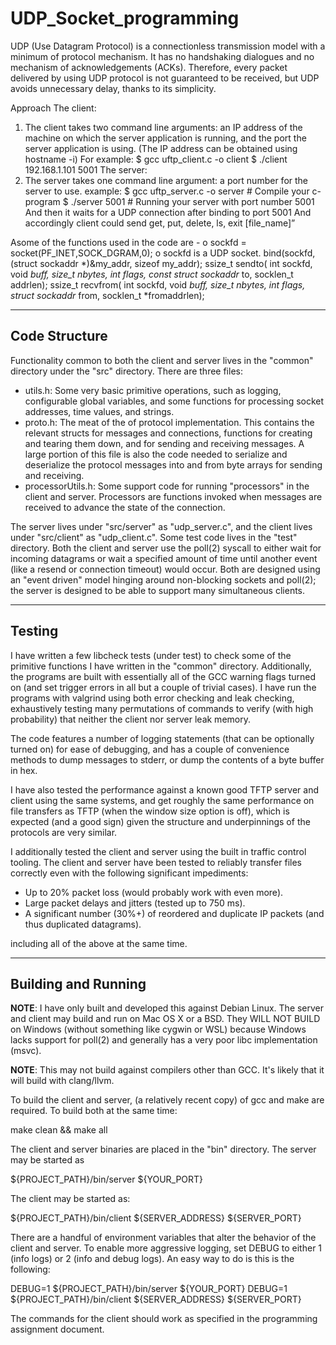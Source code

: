 # UDP_Socket_programming
UDP (Use Datagram Protocol) is a connectionless transmission model with a minimum of protocol mechanism. It has no handshaking dialogues and no mechanism of acknowledgements (ACKs). Therefore, every packet delivered by using UDP protocol is not guaranteed to be received, but UDP avoids unnecessary delay, thanks to its simplicity.

Approach 
The client:
1. The client takes two command line arguments: an IP address of the machine on which the server application is running, and the port the server application is using. (The IP address can be obtained using hostname -i) For example:
$ gcc uftp_client.c -o client
$ ./client 192.168.1.101 5001
The server:
1. The server takes one command line argument: a port number for the server to use. example:
$ gcc uftp_server.c -o server # Compile your c-program
$ ./server 5001 # Running your server with port number 5001
And then it waits for a UDP connection after binding to port 5001
And accordingly client could send get, put, delete, ls, exit [file_name]”

Asome of the functions used in the code are -
o sockfd = socket(PF_INET,SOCK_DGRAM,0); o sockfd is a UDP socket.
bind(sockfd, (struct sockaddr *)&my_addr, sizeof my_addr);
ssize_t sendto( int sockfd, void *buff, size_t nbytes, int flags, const struct sockaddr* to, socklen_t addrlen);
ssize_t recvfrom( int sockfd, void *buff, size_t nbytes, int flags, struct sockaddr* from, socklen_t *fromaddrlen);
 


--------------
Code Structure
--------------

Functionality common to both the client and server lives in the "common" directory under the "src" directory. There are
three files:

* utils.h: Some very basic primitive operations, such as logging, configurable global variables, and some functions for
           processing socket addresses, time values, and strings.
* proto.h: The meat of the of protocol implementation. This contains the relevant structs for messages and connections,
           functions for creating and tearing them down, and for sending and receiving messages. A large portion of
           this file is also the code needed to serialize and deserialize the protocol messages into and from byte
           arrays for sending and receiving.
* processorUtils.h: Some support code for running "processors" in the client and server. Processors are functions
                    invoked when messages are received to advance the state of the connection.

The server lives under "src/server" as "udp_server.c", and the client lives under "src/client" as "udp_client.c". Some
test code lives in the "test" directory. Both the client and server use the poll(2) syscall to either wait for
incoming datagrams or wait a specified amount of time until another event (like a resend or connection timeout) would
occur. Both are designed using an "event driven" model hinging around non-blocking sockets and poll(2); the server
is designed to be able to support many simultaneous clients.

-----------------------
Testing
------------------------

I have written a few libcheck tests (under test) to check some of the primitive functions I have written in the
"common" directory. Additionally, the programs are built with essentially all of the GCC warning flags turned on
(and set trigger errors in all but a couple of trivial cases). I have run the programs with valgrind using both
error checking and leak checking, exhaustively testing many permutations of commands to verify (with high probability)
that neither the client nor server leak memory.

The code features a number of logging statements (that can be optionally turned on) for ease of debugging, and has a
couple of convenience methods to dump messages to stderr, or dump the contents of a byte buffer in hex.

I have also tested the performance against a known good TFTP server and client using the same systems, and get roughly
the same performance on file transfers as TFTP (when the window size option is off), which is expected (and a good
sign) given the structure and underpinnings of the protocols are very similar.

I additionally tested the client and server using the built in traffic control tooling. The client and server have been
tested to reliably transfer files correctly even with the following significant impediments:

* Up to 20% packet loss (would probably work with even more).
* Large packet delays and jitters (tested up to 750 ms).
* A significant number (30%+) of reordered and duplicate IP packets (and thus duplicated datagrams).

including all of the above at the same time.

-----------------------
Building and Running
-----------------------

**NOTE**: I have only built and developed this against Debian Linux. The server and client may build and run on Mac
          OS X or a BSD. They WILL NOT BUILD on Windows (without something like cygwin or WSL) because Windows lacks
          support for poll(2) and generally has a very poor libc implementation (msvc).

**NOTE**: This may not build against compilers other than GCC. It's likely that it will build with clang/llvm.

To build the client and server, (a relatively recent copy) of gcc and make are required. To build both at the same time:

   make clean && make all

The client and server binaries are placed in the "bin" directory. The server may be started as

   ${PROJECT_PATH}/bin/server ${YOUR_PORT}

The client may be started as:

   ${PROJECT_PATH}/bin/client ${SERVER_ADDRESS} ${SERVER_PORT}

There are a handful of environment variables that alter the behavior of the client and server. To enable more
aggressive logging, set DEBUG to either 1 (info logs) or 2 (info and debug logs). An easy way to do is this is the
following:

   DEBUG=1 ${PROJECT_PATH}/bin/server ${YOUR_PORT}
   DEBUG=1 ${PROJECT_PATH}/bin/client ${SERVER_ADDRESS} ${SERVER_PORT}

The commands for the client should work as specified in the programming assignment document.
